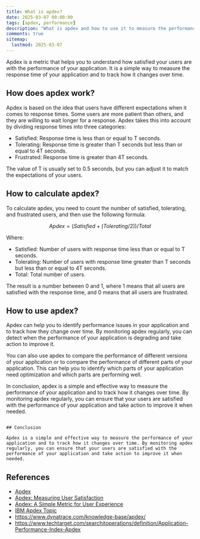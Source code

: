 ```yaml
---
title: What is apdex? 
date: 2025-03-07 00:00:00
tags: [apdex, performance]
description: "What is apdex and how to use it to measure the performance of your application."
comments: true
sitemap:
  lastmod: 2025-03-07
---
```


Apdex is a metric that helps you to understand how satisfied your users are with the performance of your application. It is a simple way to measure the response time of your application and to track how it changes over time.

## How does apdex work?

Apdex is based on the idea that users have different expectations when it comes to response times. Some users are more patient than others, and they are willing to wait longer for a response. Apdex takes this into account by dividing response times into three categories:

- Satisfied: Response time is less than or equal to T seconds.
- Tolerating: Response time is greater than T seconds but less than or equal to 4T seconds.
- Frustrated: Response time is greater than 4T seconds.

The value of T is usually set to 0.5 seconds, but you can adjust it to match the expectations of your users.

## How to calculate apdex?

To calculate apdex, you need to count the number of satisfied, tolerating, and frustrated users, and then use the following formula:

```math
Apdex = (Satisfied + (Tolerating / 2)) / Total
```

Where:
- Satisfied: Number of users with response time less than or equal to T seconds.
- Tolerating: Number of users with response time greater than T seconds but less than or equal to 4T seconds.
- Total: Total number of users.

The result is a number between 0 and 1, where 1 means that all users are satisfied with the response time, and 0 means that all users are frustrated.

## How to use apdex?

Apdex can help you to identify performance issues in your application and to track how they change over time. By monitoring apdex regularly, you can detect when the performance of your application is degrading and take action to improve it.

You can also use apdex to compare the performance of different versions of your application or to compare the performance of different parts of your application. This can help you to identify which parts of your application need optimization and which parts are performing well.

In conclusion, apdex is a simple and effective way to measure the performance of your application and to track how it changes over time. By monitoring apdex regularly, you can ensure that your users are satisfied with the performance of your application and take action to improve it when needed.
```

## Conclusion

Apdex is a simple and effective way to measure the performance of your application and to track how it changes over time. By monitoring apdex regularly, you can ensure that your users are satisfied with the performance of your application and take action to improve it when needed.
```

## References

- [Apdex](https://en.wikipedia.org/wiki/Apdex)
- [Apdex: Measuring User Satisfaction](https://www.apdex.org/overview.html)
- [Apdex: A Simple Metric for User Experience](https://www.apdex.org/apdex-what-is-it.html)  
- [IBM Apdex Topic](https://www.ibm.com/think/topics/apdex)  
- https://www.dynatrace.com/knowledge-base/apdex/  
- https://www.techtarget.com/searchitoperations/definition/Application-Performance-Index-Apdex  
```